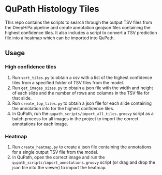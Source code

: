 # QuPath Histology Tiles

This repo contains the scripts to search through the output TSV files from the DeepHiPa pipeline and create annotation geojson files containing the highest confidence tiles.
It also includes a script to convert a TSV prediction file into a heatmap which can be imported into QuPath.

## Usage
### High confidence tiles
1. Run `sort_tiles.py` to obtain a csv with a list of the highest confidence tiles from a specified folder of TSV files from the model.
2. Run `get_images_sizes.py` to obtain a json file with the width and height of each slide and the number of rows and columns in the TSV file for that slide.
3. Run `create_top_tiles.py` to obtain a json file for each slide containing the annotation info for the highest confidence tiles.
4. In QuPath, run the `qupath_scripts/import_all_tiles.groovy` script as a batch process for all images in the project to import the correct annotations for each image.

### Heatmap
1. Run `create_heatmap.py` to create a json file containing the annotations for a single output TSV file from the model.
2. In QuPath, open the correct image and run the `qupath_scripts/import_annotations.groovy` script (or drag and drop the json file into the viewer) to import the heatmap.